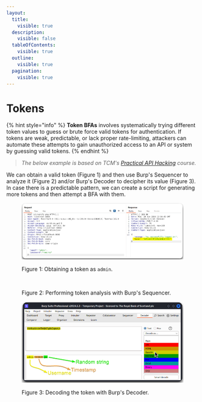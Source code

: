 ```yaml
---
layout:
  title:
    visible: true
  description:
    visible: false
  tableOfContents:
    visible: true
  outline:
    visible: true
  pagination:
    visible: true
---
```


# Tokens

{% hint style="info" %}
**Token BFAs** involves systematically trying different token values to guess or brute force valid tokens for authentication. If tokens are weak, predictable, or lack proper rate-limiting, attackers can automate these attempts to gain unauthorized access to an API or system by guessing valid tokens.
{% endhint %}

> _The below example is based on TCM's_ [_Practical API Hacking_](https://academy.tcm-sec.com/p/hacking-apis) _course._

We can obtain a valid token (Figure 1) and then use Burp's Sequencer to analyze it (Figure 2) and/or Burp's Decoder to decipher its value (Figure 3). In case there is a predictable pattern, we can create a script for generating more tokens and then attempt a BFA with them.

<figure><img src="../../../../../.gitbook/assets/tokens_1.png" alt=""><figcaption><p>Figure 1: Obtaining a token as <code>admin</code>.</p></figcaption></figure>

<figure><img src="../../../../../.gitbook/assets/tokens_2.avif" alt=""><figcaption><p>Figure 2: Performing token analysis with Burp's Sequencer.</p></figcaption></figure>

<figure><img src="../../../../../.gitbook/assets/tokens_3.png" alt=""><figcaption><p>Figure 3: Decoding the token with Burp's Decoder.</p></figcaption></figure>
